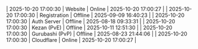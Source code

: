 | 2025-10-20 17:00:30 | Website | Online | 2025-10-20 17:00:27 |
| 2025-10-20 17:00:30 | Registration | Offline | 2025-09-09 16:40:23 |
| 2025-10-20 17:00:30 | Auth Server | Offline | 2025-08-18 09:33:31 |
| 2025-10-20 17:00:30 | Kezan (PvE) | Offline | 2025-10-11 12:51:30 |
| 2025-10-20 17:00:30 | Gurubashi (PvP) | Offline | 2025-08-23 21:44:06 |
| 2025-10-20 17:00:30 | Cloudflare | Online | 2025-10-20 17:00:27 |

